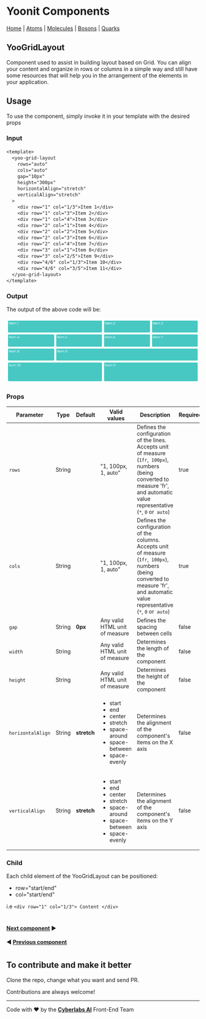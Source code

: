 # Yoonit Components

[Home](https://github.com/Yoonit-Labs/vue-yoonit-components/blob/development/README.md) | [Atoms](https://github.com/Yoonit-Labs/vue-yoonit-components/blob/development/README.md#atoms) | [Molecules](https://github.com/Yoonit-Labs/vue-yoonit-components/blob/development/README.md#molecules) | [Bosons](https://github.com/Yoonit-Labs/vue-yoonit-components/blob/development/README.md#bosons) | [Quarks](https://github.com/Yoonit-Labs/vue-yoonit-components/blob/development/README.md#quarks)

## YooGridLayout

Component used to assist in building layout based on Grid. You can align your content and organize in rows or columns in a simple way and still have some resources that will help you in the arrangement of the elements in your application.

## Usage

To use the component, simply invoke it in your template with the desired props

### Input
```vue
<template>
  <yoo-grid-layout
    rows="auto"
    cols="auto"
    gap="10px"
    height="300px"
    horizontalAlign="stretch"
    verticalAlign="stretch"
  >
    <div row="1" col="1/3">Item 1</div>
    <div row="1" col="3">Item 2</div>
    <div row="1" col="4">Item 3</div>
    <div row="2" col="1">Item 4</div>
    <div row="2" col="2">Item 5</div>
    <div row="2" col="3">Item 6</div>
    <div row="2" col="4">Item 7</div>
    <div row="3" col="1">Item 8</div>
    <div row="3" col="2/5">Item 9</div>
    <div row="4/6" col="1/3">Item 10</div>
    <div row="4/6" col="3/5">Item 11</div>
  </yoo-grid-layout>
</template>
```
### Output

The output of the above code will be:

<img src="../../../../public/readme-img/gridlayout.png" alt="Example for FlexLayout component">

### Props

| Parameter     | Type    | Default     | Valid values                                            | Description                                   | Required
|---------------|---------|-------------|---------------------------------------------------------|-----------------------------------------------|---------
| `rows`        | String  |             | "1, 100px, 1, auto"                                     | Defines the configuration of the lines. Accepts unit of measure (`1fr`,` 100px`), numbers (being converted to measure 'fr', and automatic value representative (`*`, `0` or` auto`) | true
| `cols`        | String  |             | "1, 100px, 1, auto" | Defines the configuration of the columns. Accepts unit of measure (`1fr`,` 100px`), numbers (being converted to measure 'fr', and automatic value representative (`*`, `0` or` auto`) | true
| `gap`         | String  | **0px**     | Any valid HTML unit of measure                          | Defines the spacing between cells             | false
| `width`       | String  |             | Any valid HTML unit of measure                          | Determines the length of the component        | false
| `height`      | String  |             | Any valid HTML unit of measure                          | Determines the height of the component        | false
| `horizontalAlign` | String | **stretch** | <ul><li>start</li><li>end</li><li>center</li><li>stretch</li><li>space-around</li><li>space-between</li><li>space-evenly</li></ul> | Determines the alignment of the component's items on the X axis | false
| `verticalAlign` | String | **stretch** | <ul><li>start</li><li>end</li><li>center</li><li>stretch</li><li>space-around</li><li>space-between</li><li>space-evenly</li></ul> | Determines the alignment of the component's items on the Y axis | false

### Child

Each child element of the YooGridLayout can be positioned:

- row="start/end"
- col="start/end"

i.e `<div row="1" col="1/3"> Content </div>`

#
 
 #### [**Next component**](../ScrollView/README.md) :arrow_forward:
 
 #### :arrow_backward: [**Previous component**](../FlexLayout/README.md)

#

## To contribute and make it better

Clone the repo, change what you want and send PR.

Contributions are always welcome!

---

Code with ❤ by the [**Cyberlabs AI**](https://cyberlabs.ai/) Front-End Team
